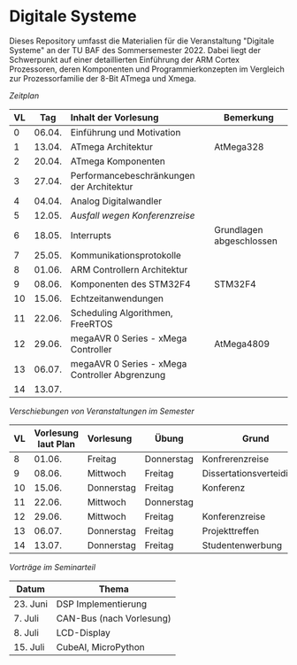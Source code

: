 # Digitale Systeme

Dieses Repository umfasst die Materialien für die Veranstaltung "Digitale
Systeme" an der TU BAF des Sommersemester 2022. Dabei liegt der Schwerpunkt
auf einer detaillierten Einführung der ARM Cortex Prozessoren, deren Komponenten
und Programmierkonzepten im Vergleich zur Prozessorfamilie der 8-Bit ATmega und Xmega.

_Zeitplan_

| VL  | Tag    | Inhalt der Vorlesung                           | Bemerkung                |
| --- | ------ |:---------------------------------------------- | ------------------------ |
| 0   | 06.04. | Einführung und Motivation                      |                          |
| 1   | 13.04. | ATmega Architektur                             | AtMega328                |
| 2   | 20.04. | ATmega Komponenten                             |                          |
| 3   | 27.04. | Performancebeschränkungen der Architektur      |                          |
| 4   | 04.04. | Analog Digitalwandler                          |                          |
| 5   | 12.05. | _Ausfall wegen Konferenzreise_                 |                          |
| 6   | 18.05. | Interrupts                                     | Grundlagen abgeschlossen |
| 7   | 25.05. | Kommunikationsprotokolle                       |                          |
| 8   | 01.06. | ARM Controllern Architektur                    |                          |
| 9   | 08.06. | Komponenten des STM32F4                        | STM32F4                  |
| 10  | 15.06. | Echtzeitanwendungen                            |                          |
| 11  | 22.06. | Scheduling Algorithmen, FreeRTOS               |                          |
| 12  | 29.06. | megaAVR 0 Series - xMega Controller            | AtMega4809               |
| 13  | 06.07. | megaAVR 0 Series - xMega Controller Abgrenzung |                          |
| 14  | 13.07. |                                                |                          |

_Verschiebungen von Veranstaltungen im Semester_

| VL  | Vorlesung laut Plan | Vorlesung  | Übung      | Grund                     |
| --- | ------------------- |:---------- | ---------- | ------------------------- |
| 8   | 01.06.              | Freitag    | Donnerstag | Konfrerenzreise           |
| 9   | 08.06.              | Mittwoch   | Freitag    | Dissertationsverteidigung |
| 10  | 15.06.              | Donnerstag | Freitag    | Konferenz                 |
| 11  | 22.06.              | Mittwoch   | Donnerstag |                           |
| 12  | 29.06.              | Mittwoch   | Freitag    | Konferenzreise            |
| 13  | 06.07.              | Donnerstag | Freitag    | Projekttreffen            |
| 14  | 13.07.              | Donnerstag | Freitag    | Studentenwerbung          |

_Vorträge im Seminarteil_

| Datum    | Thema                   |
| -------- | ----------------------- |
| 23. Juni | DSP Implementierung     |
| 7. Juli  | CAN-Bus (nach Vorlesung)|
| 8. Juli  | LCD-Display             |
| 15. Juli | CubeAI, MicroPython     |
